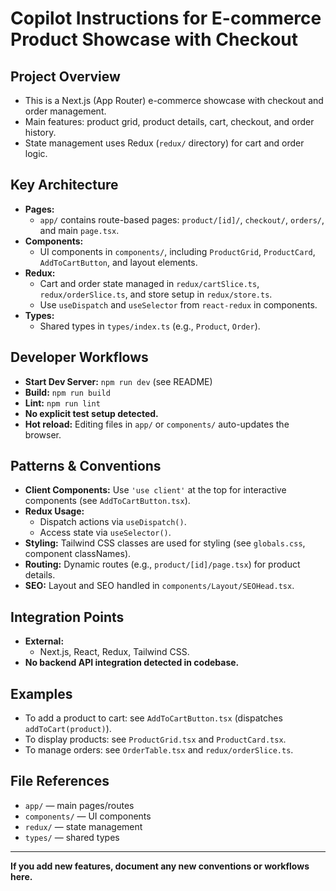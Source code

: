 # Copilot Instructions for E-commerce Product Showcase with Checkout

## Project Overview
- This is a Next.js (App Router) e-commerce showcase with checkout and order management.
- Main features: product grid, product details, cart, checkout, and order history.
- State management uses Redux (`redux/` directory) for cart and order logic.

## Key Architecture
- **Pages:**
  - `app/` contains route-based pages: `product/[id]/`, `checkout/`, `orders/`, and main `page.tsx`.
- **Components:**
  - UI components in `components/`, including `ProductGrid`, `ProductCard`, `AddToCartButton`, and layout elements.
- **Redux:**
  - Cart and order state managed in `redux/cartSlice.ts`, `redux/orderSlice.ts`, and store setup in `redux/store.ts`.
  - Use `useDispatch` and `useSelector` from `react-redux` in components.
- **Types:**
  - Shared types in `types/index.ts` (e.g., `Product`, `Order`).

## Developer Workflows
- **Start Dev Server:** `npm run dev` (see README)
- **Build:** `npm run build`
- **Lint:** `npm run lint`
- **No explicit test setup detected.**
- **Hot reload:** Editing files in `app/` or `components/` auto-updates the browser.

## Patterns & Conventions
- **Client Components:** Use `'use client'` at the top for interactive components (see `AddToCartButton.tsx`).
- **Redux Usage:**
  - Dispatch actions via `useDispatch()`.
  - Access state via `useSelector()`.
- **Styling:** Tailwind CSS classes are used for styling (see `globals.css`, component classNames).
- **Routing:** Dynamic routes (e.g., `product/[id]/page.tsx`) for product details.
- **SEO:** Layout and SEO handled in `components/Layout/SEOHead.tsx`.

## Integration Points
- **External:**
  - Next.js, React, Redux, Tailwind CSS.
- **No backend API integration detected in codebase.**

## Examples
- To add a product to cart: see `AddToCartButton.tsx` (dispatches `addToCart(product)`).
- To display products: see `ProductGrid.tsx` and `ProductCard.tsx`.
- To manage orders: see `OrderTable.tsx` and `redux/orderSlice.ts`.

## File References
- `app/` — main pages/routes
- `components/` — UI components
- `redux/` — state management
- `types/` — shared types

---
**If you add new features, document any new conventions or workflows here.**
